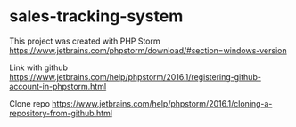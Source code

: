 # sales-tracking-system

This project was created with PHP Storm
https://www.jetbrains.com/phpstorm/download/#section=windows-version

Link with github
https://www.jetbrains.com/help/phpstorm/2016.1/registering-github-account-in-phpstorm.html

Clone repo
https://www.jetbrains.com/help/phpstorm/2016.1/cloning-a-repository-from-github.html
